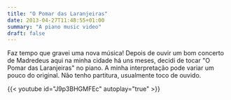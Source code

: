 ```yaml
---
title: "O Pomar das Laranjeiras"
date: 2013-04-27T11:48:55+01:00
summary: "A piano music video"
draft: false
---
```


Faz tempo que gravei uma nova música! Depois de ouvir um bom concerto de Madredeus aqui na minha cidade há uns meses, decidi de tocar "O Pomar das Laranjeiras" no piano. A minha interpretação pode variar um pouco do original. Não tenho partitura, usualmente toco de ouvido.

{{< youtube id="J9p3BHGMFEc" autoplay="true" >}}

